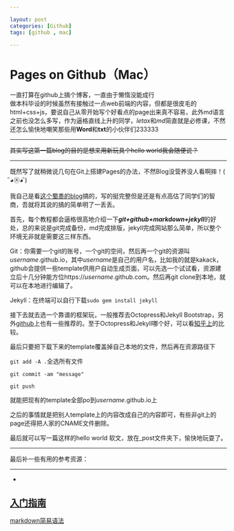```yaml
---

layout: post
categories: [Github]
tags: [github , mac]

---
```

# Pages on Github（Mac）

一直打算在github上搞个博客，一直由于懒惰没能成行<br>
做本科毕设的时候虽然有接触过一点web前端的内容，但都是很皮毛的html+css+js，要说自己从零开始写个好看点的page出来真不容易，此外md语言之前也没怎么多写，作为逼格直线上升的同学，*letax*和*md*简直就是必修课，不然还怎么愉快地嘲笑那些用**Word**和**txt**的小伙伴们233333  

- - -
~~其实写这第一篇blog的目的是想来用新玩具个hello world我会随便说？~~</br>
- - -
既然写了就稍微说几句在Git上搭建Pages的办法，不然Blog没营养没人看啊摔！( ิ◕㉨◕ ิ)<br><br>
我自己是看[这个蜀黍的blog](http://yanping.me/cn/blog/2012/03/18/github-pages-step-by-step/)搞的，写的挺完整但是还是有点高估了同学们的智商，吾就将其说的搞的简单明了一丢丢。

首先，每个教程都会逼格很高地介绍一下***git+github+markdown+jekyll***的好处，总的来说是git完成备份，md完成排版，jekyll完成网站那么简单，所以整个环境无非就是需要这三样东西。

Git：你需要一个git的账号，一个git的空间，然后再一个git的资源叫*username*.github.io，其中*username*是自己的用户名，比如我的就是kakack，github会提供一些template供用户自动生成页面，可以先选一个试试看，资源建立后十几分钟能方位https://*username*.github.com。然后再git clone到本地，就可以在本地进行编辑了。

Jekyll：在终端可以自行下载`sudo gem install jekyll`

接下去就去选一个靠谱的框架玩，一般推荐去Octopress和Jekyll Bootstrap，另外[github](https://github.com/mojombo/jekyll/wiki/sites)上也有一些推荐的。至于Octopress和Jekyll哪个好，可以看[知乎上](http://www.zhihu.com/question/19996679)的比较。

最后只要把下载下来的template覆盖掉自己本地的文件，然后再在资源路径下

`git add -A .`全选所有文件

`git commit -am "message"`

`git push`

就能把现有的template全部po到*username*.github.io上

之后的事情就是把别人template上的内容改成自己的内容即可，有些非git上的page还得把人家的CNAME文件删除。

最后就可以写一篇这样的hello world 软文，放在_post文件夹下，愉快地玩耍了。
- - -

最后补一些有用的参考资源：

- - -
- 
[入门指南](http://www.ruanyifeng.com/blog/2012/08/blogging_with_jekyll.html)
- 
[markdown简易语法](http://wowubuntu.com/markdown/) 

